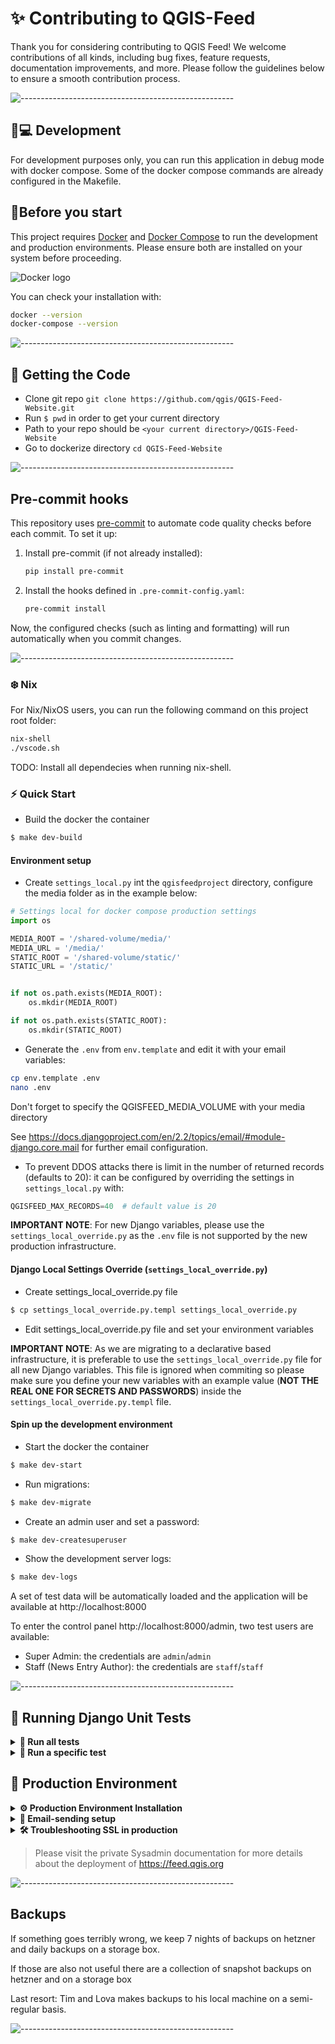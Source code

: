 # ✨ Contributing to QGIS-Feed

Thank you for considering contributing to QGIS Feed!
We welcome contributions of all kinds, including bug fixes, feature requests,
documentation improvements, and more. Please follow the guidelines below to
ensure a smooth contribution process.

![-----------------------------------------------------](./img/green-gradient.png)


## 🧑💻 Development

For development purposes only, you can run this application in debug mode with docker compose. Some of the docker compose commands are already configured in the Makefile.

## 🏃Before you start

This project requires [Docker](https://www.docker.com/) and [Docker Compose](https://docs.docker.com/compose/) to run the development and production environments.
Please ensure both are installed on your system before proceeding.

![Docker logo](https://www.docker.com/wp-content/uploads/2022/03/Moby-logo.png)

You can check your installation with:
```bash
docker --version
docker-compose --version
```

![-----------------------------------------------------](./img/green-gradient.png)

## 🛒 Getting the Code

- Clone git repo `git clone https://github.com/qgis/QGIS-Feed-Website.git`
- Run `$ pwd` in order to get your current directory
- Path to your repo should be `<your current directory>/QGIS-Feed-Website `
- Go to dockerize directory `cd QGIS-Feed-Website`

![-----------------------------------------------------](./img/green-gradient.png)

## Pre-commit hooks

This repository uses [pre-commit](https://pre-commit.com/) to automate code quality checks before each commit. To set it up:

1. Install pre-commit (if not already installed):
    ```sh
    pip install pre-commit
    ```

2. Install the hooks defined in `.pre-commit-config.yaml`:
    ```sh
    pre-commit install
    ```

Now, the configured checks (such as linting and formatting) will run automatically when you commit changes.

![-----------------------------------------------------](./img/green-gradient.png)


### ❄️ Nix

For Nix/NixOS users, you can run the following command on this project root folder:

```sh
nix-shell
./vscode.sh
```
TODO: Install all dependecies when running nix-shell.

### ⚡️ Quick Start
- Build the docker the container
```bash
$ make dev-build
```

#### Environment setup
- Create `settings_local.py` int the `qgisfeedproject` directory, configure the media folder as in the example below:

```python
# Settings local for docker compose production settings
import os

MEDIA_ROOT = '/shared-volume/media/'
MEDIA_URL = '/media/'
STATIC_ROOT = '/shared-volume/static/'
STATIC_URL = '/static/'


if not os.path.exists(MEDIA_ROOT):
    os.mkdir(MEDIA_ROOT)

if not os.path.exists(STATIC_ROOT):
    os.mkdir(STATIC_ROOT)
```

- Generate the `.env` from `env.template` and edit it with your email variables:
```sh
cp env.template .env
nano .env
```
Don't forget to specify the QGISFEED_MEDIA_VOLUME with your media directory

See https://docs.djangoproject.com/en/2.2/topics/email/#module-django.core.mail for further email configuration.

- To prevent DDOS attacks there is limit in the number of returned records (defaults to 20): it can be configured by overriding the settings in `settings_local.py` with:

```python
QGISFEED_MAX_RECORDS=40  # default value is 20
```

**IMPORTANT NOTE**: For new Django variables, please use the `settings_local_override.py` as the `.env` file is not supported by the new production infrastructure.

#### Django Local Settings Override (`settings_local_override.py`)

- Create settings_local_override.py file
```bash
$ cp settings_local_override.py.templ settings_local_override.py
```

- Edit settings_local_override.py file and set your environment variables

**IMPORTANT NOTE**: As we are migrating to a declarative based infrastructure, it is preferable to use the `settings_local_override.py` file for all new Django variables. This file is ignored when commiting so please make sure you define your new variables with an example value (**NOT THE REAL ONE FOR SECRETS AND PASSWORDS**) inside the `settings_local_override.py.templ` file.

#### Spin up the development environment

- Start the docker the container
```bash
$ make dev-start
```

- Run migrations:
```bash
$ make dev-migrate
```

- Create an admin user and set a password:
```bash
$ make dev-createsuperuser
```

- Show the development server logs:
```bash
$ make dev-logs
```


A set of test data will be automatically loaded and the application will be available at http://localhost:8000

To enter the control panel http://localhost:8000/admin, two test users are available:

- Super Admin: the credentials are `admin`/`admin`
- Staff (News Entry Author): the credentials are `staff`/`staff`

</details>


![-----------------------------------------------------](./img/green-gradient.png)

## 🧪 Running Django Unit Tests
<details>
    <summary><strong>🧪 Run all tests</strong></summary>
        </br>

To run all tests cases in the qgisfeed app, from the main directory:
```sh
$ make dev-runtests
```
</details>

<details>
    <summary><strong>🧪 Run a specific test</strong></summary>
        </br>

To run each test case class in the qgisfeed app:
```sh
$ docker-compose -f docker-compose.dev.yml exec qgisfeed python qgisfeedproject/manage.py test qgisfeed.tests.QgisFeedEntryTestCase
$ docker-compose -f docker-compose.dev.yml exec qgisfeed python qgisfeedproject/manage.py test qgisfeed.tests.QgisUserVisitTestCase
$ docker-compose -f docker-compose.dev.yml exec qgisfeed python qgisfeedproject/manage.py test qgisfeed.tests.HomePageTestCase
$ docker-compose -f docker-compose.dev.yml exec qgisfeed python qgisfeedproject/manage.py test qgisfeed.tests.LoginTestCase
$ docker-compose -f docker-compose.dev.yml exec qgisfeed python qgisfeedproject/manage.py test qgisfeed.tests.FeedsItemFormTestCase
$ docker-compose -f docker-compose.dev.yml exec qgisfeed python qgisfeedproject/manage.py test qgisfeed.tests.FeedsListViewTestCase
```
</details>

## 🚀 Production Environment


<details>
    <summary><strong>⚙️ Production Environment Installation</strong></summary>
    </br>
For production, you can run this application with make commands or docker compose:

Docker configuration should be present in `.env` file in the main directory,
an example is provided in `env.template`:

```bash
# This file can be used as a template for .env
# The values in this file are also the default values.

# Host machine persistent storage directory, this path
# must be an existent directory with r/w permissions for
# the users from the Docker containers.
QGISFEED_DOCKER_SHARED_VOLUME=/shared-volume

# Number of Gunicorn workers (usually: number of cores * 2 + 1)
QGISFEED_GUNICORN_WORKERS=4

# Database name
QGISFEED_DOCKER_DBNAME=qgisfeed
# Database user
QGISFEED_DOCKER_DBUSER=docker
# Database password
QGISFEED_DOCKER_DBPASSWORD=docker
```

```bash
$ make start
```

A set of test data will be automatically loaded and the application will be available at http://localhost:80

To enter the control panel http://localhost:80/admin, two test users are available:

- Super Admin: the credentials are `admin`/`admin`
- Staff (News Entry Author): the credentials are `staff`/`staff`

### Enable SSL Certificate on production using Docker

1. Generate key using openssl in dhparam directory
```bash
openssl dhparam -out /home/web/qgis-feed/dhparam/dhparam-2048.pem 2048
```

2. Run the container
```bash
$ make start
```

3. Update `config/nginx/qgisfeed.conf` to include the new config file in `config/nginx/ssl/qgisfeed.conf`
```
include conf.d/ssl/*.conf;
```

4. Restart nginx service
```
nginx -s reload
```

5. To enable a cronjob to automatically renew ssl cert, add `scripts/renew_ssl.sh` to crontab file.

</details>

<details>
    <summary><strong>📧 Email-sending setup</strong></summary>
    </br>


- Generate the `.env` from `env.template` and edit it with the production email variables:
```sh
cp env.template .env
nano .env
```

</details>

<details>
    <summary><strong>🛠️ Troubleshooting SSL in production</strong></summary>
        </br>

Sometimes it seems our cron does not refresh the certificate. We can fix like this:

**Gentle Way**

```
ssh feed.qgis.org
cd /home/web/qgis-feed
scripts/renew_ssl.sh
```

Now check if your browser is showing the site opening with no SSL errors: https://feed.qgis.org

**More crude way**

```
ssh feed.qgis.org
cd /home/web/qgis-feed
make start c=certbot
make restart c=nginx
```

Now check if your browser is showing the site opening with no SSL errors: https://feed.qgis.org

</details>

> Please visit the private Sysadmin documentation for more details about the deployment of https://feed.qgis.org

![-----------------------------------------------------](./img/green-gradient.png)


## Backups

If something goes terribly wrong, we keep 7 nights of backups on hetzner and daily backups on a storage box.

If those are also not useful there are a collection of snapshot backups on hetzner and on a storage box

Last resort: Tim and Lova makes backups to his local machine on a semi-regular basis.


![-----------------------------------------------------](./img/green-gradient.png)
